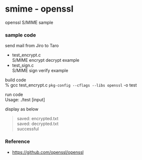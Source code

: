 smime - openssl
===============

openssl S/MIME sample <br/>


### sample code
send mail from Jiro to Taro <br/>
- test_encrypt.c <br/>
S/MIME encrypt decrypt example <br/>
- test_sign.c <br/>
S/MIME sign verify example <br/>

build code <br/>
% gcc test_encrypt.c  `pkg-config --cflags --libs openssl` -o test <br/>

run code  <br/>
Usage: ./test  [input] <br/>

display as below <br/>
> saved: encrypted.txt <br/>
> saved: decrypted.txt <br/>
> successful <br/>


### Reference <br/>
- https://github.com/openssl/openssl


